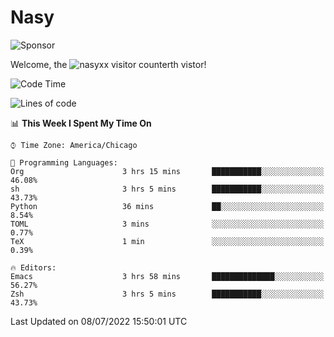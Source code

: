 # Nasy

<!--
<p align="center">
<img height="200" src="https://github-readme-stats.vercel.app/api?username=nasyxx&count_private=true&show_icons=true&theme=dracula&include_all_commits=true"/>
<img height="200" src="https://github-readme-stats.vercel.app/api/top-langs/?username=nasyxx&theme=dracula&hide=html,jupyter+notebook&count_private=true&show_icons=true"/>
</p>

  
----------------
-->

![Sponsor](https://img.shields.io/static/v1.svg?label=Sponsor&message=%E2%9D%A4&logo=GitHub&style=flat&color=pink)
 
Welcome, the ![nasyxx visitor counter](https://count.getloli.com/get/@nasyxx?theme=rule34)th vistor!
 
<!--START_SECTION:waka-->
![Code Time](http://img.shields.io/badge/Code%20Time-2%2C504%20hrs%2013%20mins-blue)

![Lines of code](https://img.shields.io/badge/From%20Hello%20World%20I%27ve%20Written-5%20Million%20lines%20of%20code-blue)

📊 **This Week I Spent My Time On** 

```text
⌚︎ Time Zone: America/Chicago

💬 Programming Languages: 
Org                      3 hrs 15 mins       ███████████░░░░░░░░░░░░░░   46.08% 
sh                       3 hrs 5 mins        ███████████░░░░░░░░░░░░░░   43.73% 
Python                   36 mins             ██░░░░░░░░░░░░░░░░░░░░░░░   8.54% 
TOML                     3 mins              ░░░░░░░░░░░░░░░░░░░░░░░░░   0.77% 
TeX                      1 min               ░░░░░░░░░░░░░░░░░░░░░░░░░   0.39%

🔥 Editors: 
Emacs                    3 hrs 58 mins       ██████████████░░░░░░░░░░░   56.27% 
Zsh                      3 hrs 5 mins        ███████████░░░░░░░░░░░░░░   43.73%

```


 Last Updated on 08/07/2022 15:50:01 UTC
<!--END_SECTION:waka-->

<!-- ![visitors](https://visitor-badge.laobi.icu/badge?page_id=nasyxx.nasyxx) -->
